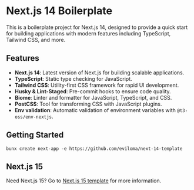 # Next.js 14 Boilerplate

This is a boilerplate project for Next.js 14, designed to provide a quick start for building applications with modern features including TypeScript, Tailwind CSS, and more.

## Features

- **Next.js 14**: Latest version of Next.js for building scalable applications.
- **TypeScript**: Static type checking for JavaScript.
- **Tailwind CSS**: Utility-first CSS framework for rapid UI development.
- **Husky & Lint-Staged**: Pre-commit hooks to ensure code quality.
- **Biome**: Linter and formatter for JavaScript, TypeScript, and CSS.
- **PostCSS**: Tool for transforming CSS with JavaScript plugins.
- **Env validation**: Automatic validation of environment variables with `@t3-oss/env-nextjs`.

## Getting Started

`bunx create next-app -e https://github.com/eviloma/next-14-template`

## Next.js 15

Need Next.js 15? Go to [Next.js 15 template](https://github.com/eviloma/next-15-template) for more information.
